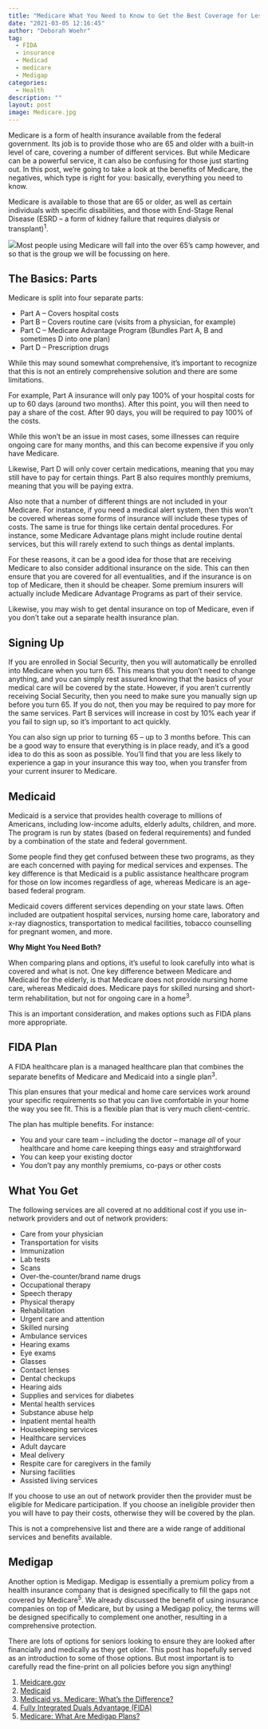 ```yaml
---
title: "Medicare What You Need to Know to Get the Best Coverage for Less"
date: "2021-03-05 12:16:45"
author: "Deborah Woehr"
tag:
  - FIDA
  - insurance
  - Medicad
  - medicare
  - Medigap
categories:
  - Health
description: ""
layout: post
image: Medicare.jpg
---
```


Medicare is a form of health insurance available from the federal government. Its job is to provide those who are 65 and older with a built-in level of care, covering a number of different services. But while Medicare can be a powerful service, it can also be confusing for those just starting out. In this post, we’re going to take a look at the benefits of Medicare, the negatives, which type is right for you: basically, everything you need to know.

Medicare is available to those that are 65 or older, as well as certain individuals with specific disabilities, and those with End-Stage Renal Disease (ESRD – a form of kidney failure that requires dialysis or transplant)<sup>1</sup>.

![](/posts/Medicare-1024x682.jpg)Most people using Medicare will fall into the over 65’s camp however, and so that is the group we will be focussing on here.

## The Basics: Parts

Medicare is split into four separate parts:

- Part A – Covers hospital costs
- Part B – Covers routine care (visits from a physician, for example)
- Part C – Medicare Advantage Program (Bundles Part A, B and sometimes D into one plan)
- Part D – Prescription drugs

While this may sound somewhat comprehensive, it’s important to recognize that this is not an entirely comprehensive solution and there are some limitations.

For example, Part A insurance will only pay 100% of your hospital costs for up to 60 days (around two months). After this point, you will then need to pay a share of the cost. After 90 days, you will be required to pay 100% of the costs.

While this won’t be an issue in most cases, some illnesses can require ongoing care for many months, and this can become expensive if you only have Medicare.

Likewise, Part D will only cover certain medications, meaning that you may still have to pay for certain things. Part B also requires monthly premiums, meaning that you will be paying extra.

Also note that a number of different things are not included in your Medicare. For instance, if you need a medical alert system, then this won’t be covered whereas some forms of insurance will include these types of costs. The same is true for things like certain dental procedures. For instance, some Medicare Advantage plans might include routine dental services, but this will rarely extend to such things as dental implants.

For these reasons, it can be a good idea for those that are receiving Medicare to also consider additional insurance on the side. This can then ensure that you are covered for all eventualities, and if the insurance is on top of Medicare, then it should be cheaper. Some premium insurers will actually include Medicare Advantage Programs as part of their service.

Likewise, you may wish to get dental insurance on top of Medicare, even if you don’t take out a separate health insurance plan.

## Signing Up

If you are enrolled in Social Security, then you will automatically be enrolled into Medicare when you turn 65. This means that you don’t need to change anything, and you can simply rest assured knowing that the basics of your medical care will be covered by the state. However, if you aren’t currently receiving Social Security, then you need to make sure you manually sign up before you turn 65. If you do not, then you may be required to pay more for the same services. Part B services will increase in cost by 10% each year if you fail to sign up, so it’s important to act quickly.

You can also sign up prior to turning 65 – up to 3 months before. This can be a good way to ensure that everything is in place ready, and it’s a good idea to do this as soon as possible. You’ll find that you are less likely to experience a gap in your insurance this way too, when you transfer from your current insurer to Medicare.

## Medicaid

Medicaid is a service that provides health coverage to millions of Americans, including low-income adults, elderly adults, children, and more. The program is run by states (based on federal requirements) and funded by a combination of the state and federal government.

Some people find they get confused between these two programs, as they are each concerned with paying for medical services and expenses. The key difference is that Medicaid is a public assistance healthcare program for those on low incomes regardless of age, whereas Medicare is an age-based federal program.

Medicaid covers different services depending on your state laws. Often included are outpatient hospital services, nursing home care, laboratory and x-ray diagnostics, transportation to medical facilities, tobacco counselling for pregnant women, and more.

**Why Might You Need Both?**

When comparing plans and options, it’s useful to look carefully into what is covered and what is not. One key difference between Medicare and Medicaid for the elderly, is that Medicare does not provide nursing home care, whereas Medicaid does. Medicare pays for skilled nursing and short-term rehabilitation, but not for ongoing care in a home<sup>3</sup>.

This is an important consideration, and makes options such as FIDA plans more appropriate.

## FIDA Plan

A FIDA healthcare plan is a managed healthcare plan that combines the separate benefits of Medicare and Medicaid into a single plan<sup>3</sup>.

This plan ensures that your medical and home care services work around your specific requirements so that you can live comfortable in your home the way you see fit. This is a flexible plan that is very much client-centric.

The plan has multiple benefits. For instance:

- You and your care team – including the doctor – manage _all_ of your healthcare and home care keeping things easy and straightforward
- You can keep your existing doctor
- You don’t pay any monthly premiums, co-pays or other costs

## What You Get

The following services are all covered at no additional cost if you use in-network providers and out of network providers:

- Care from your physician
- Transportation for visits
- Immunization
- Lab tests
- Scans
- Over-the-counter/brand name drugs
- Occupational therapy
- Speech therapy
- Physical therapy
- Rehabilitation
- Urgent care and attention
- Skilled nursing
- Ambulance services
- Hearing exams
- Eye exams
- Glasses
- Contact lenses
- Dental checkups
- Hearing aids
- Supplies and services for diabetes
- Mental health services
- Substance abuse help
- Inpatient mental health
- Housekeeping services
- Healthcare services
- Adult daycare
- Meal delivery
- Respite care for caregivers in the family
- Nursing facilities
- Assisted living services

If you choose to use an out of network provider then the provider must be eligible for Medicare participation. If you choose an ineligible provider then you will have to pay their costs, otherwise they will be covered by the plan.

This is not a comprehensive list and there are a wide range of additional services and benefits available.

## Medigap

Another option is Medigap. Medigap is essentially a premium policy from a health insurance company that is designed specifically to fill the gaps not covered by Medicare<sup>5</sup>. We already discussed the benefit of using insurance companies on top of Medicare, but by using a Medigap policy, the terms will be designed specifically to complement one another, resulting in a comprehensive protection.

There are lots of options for seniors looking to ensure they are looked after financially and medically as they get older. This post has hopefully served as an introduction to some of those options. But most important is to carefully read the fine-print on all policies before you sign anything!

1. [Meidcare.gov](https://www.medicare.gov/what-medicare-covers/your-medicare-coverage-choices/whats-medicare)
2. [Medicaid](https://www.medicaid.gov/)
3. [Medicaid vs. Medicare: What’s the Difference?](https://www.investopedia.com/articles/personal-finance/081114/medicaid-vs-medicare.asp)
4. [Fully Integrated Duals Advantage (FIDA)](https://www.health.ny.gov/health_care/medicaid/redesign/fida/)
5. [Medicare: What Are Medigap Plans?](https://www.webmd.com/health-insurance/medigap#1)
